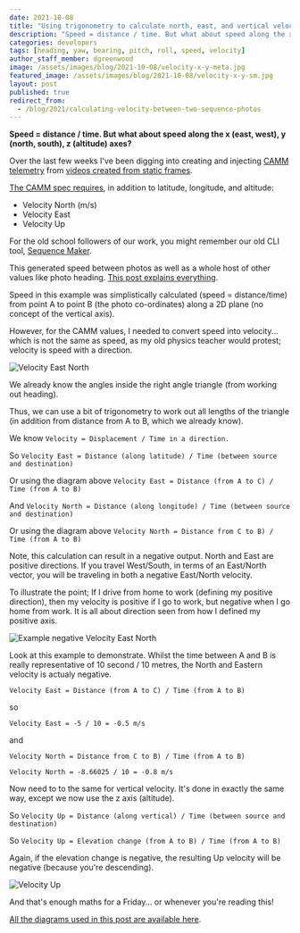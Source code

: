 ```yaml
---
date: 2021-10-08
title: "Using trigonometry to calculate north, east, and vertical velocity between photos"
description: "Speed = distance / time. But what about speed along the x (east, west), y (north, south), z (altitude) axes?"
categories: developers
tags: [heading, yaw, bearing, pitch, roll, speed, velocity]
author_staff_member: dgreenwood
image: /assets/images/blog/2021-10-08/velocity-x-y-meta.jpg
featured_image: /assets/images/blog/2021-10-08/velocity-x-y-sm.jpg
layout: post
published: true
redirect_from:
  - /blog/2021/calculating-velocity-between-two-sequence-photos
---
```


**Speed = distance / time. But what about speed along the x (east, west), y (north, south), z (altitude) axes?**

Over the last few weeks I've been digging into creating and injecting [CAMM telemetry](/blog/metadata-exif-xmp-360-video-files-camm-camera-motion-metadata-spec) from [videos created from static frames](/blog/turn-360-photos-into-360-video).

[The CAMM spec requires](https://developers.google.com/streetview/publish/camm-spec), in addition to latitude, longitude, and altitude:

* Velocity North (m/s)
* Velocity East
* Velocity Up

For the old school followers of our work, you might remember our old CLI tool, [Sequence Maker](https://github.com/trek-view/sequence-maker).

This generated speed between photos as well as a whole host of other values like photo heading. [This post explains everything](/blog/what-direction-are-you-facing).

Speed in this example was simplistically calculated (speed = distance/time) from point A to point B (the photo co-ordinates) along a 2D plane (no concept of the vertical axis).

However, for the CAMM values, I needed to convert speed into velocity... which is not the same as speed, as my old physics teacher would protest; velocity is speed with a direction.

<img class="img-fluid" src="/assets/images/blog/2021-10-08/velocity-east-north.jpg
" alt="Velocity East North" title="Velocity East North" />

We already know the angles inside the right angle triangle (from working out heading).

Thus, we can use a bit of trigonometry to work out all lengths of the triangle (in addition from distance from A to B, which we already know).

We know `Velocity = Displacement / Time in a direction.`

So `Velocity East = Distance (along latitude) / Time (between source and destination)`

Or using the diagram above `Velocity East = Distance (from A to C) / Time (from A to B)`

And `Velocity North = Distance (along longitude) / Time (between source and destination)`

Or using the diagram above `Velocity North = Distance from C to B) / Time (from A to B)`

Note, this calculation can result in a negative output. North and East are positive directions. If you travel West/South, in terms of an East/North vector, you will be traveling in both a negative East/North velocity.

To illustrate the point; If I drive from home to work (defining my positive direction), then my velocity is positive if I go to work, but negative when I go home from work. It is all about direction seen from how I defined my positive axis. 

<img class="img-fluid" src="/assets/images/blog/2021-10-08/velocity-east-north-negative-example.jpg
" alt="Example negative Velocity East North" title="Example negative Velocity East North" />

Look at this example to demonstrate. Whilst the time between A and B is really representative of 10 second / 10 metres, the North and Eastern velocity is actualy negative.

`Velocity East = Distance (from A to C) / Time (from A to B)`

so 

`Velocity East = -5 / 10 = -0.5 m/s`

and 

`Velocity North = Distance from C to B) / Time (from A to B)`

`Velocity North = -8.66025 / 10 = -0.8 m/s`

Now need to to the same for vertical velocity. It's done in exactly the same way, except we now use the z axis (altitude).

So `Velocity Up = Distance (along vertical) / Time (between source and destination)`

So `Velocity Up = Elevation change (from A to B) / Time (from A to B)`

Again, if the elevation change is negative, the resulting Up velocity will be negative (because you're descending).

<img class="img-fluid" src="/assets/images/blog/2021-10-08/velocity-up.jpg
" alt="Velocity Up" title="Velocity Up" />

And that's enough maths for a Friday... or whenever you're reading this!

[All the diagrams used in this post are available here](https://docs.google.com/presentation/d/1otcjbxGghKLqzOcEjfzHsXf22VG8zQVvknpMOKcccDY/edit).